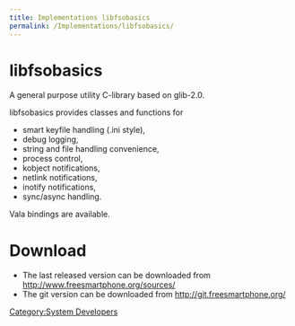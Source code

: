 ```yaml
---
title: Implementations libfsobasics
permalink: /Implementations/libfsobasics/
---
```


libfsobasics
============

A general purpose utility C-library based on glib-2.0.

libfsobasics provides classes and functions for

-   smart keyfile handling (.ini style),
-   debug logging,
-   string and file handling convenience,
-   process control,
-   kobject notifications,
-   netlink notifications,
-   inotify notifications,
-   sync/async handling.

Vala bindings are available.

Download
========

-   The last released version can be downloaded from <http://www.freesmartphone.org/sources/>
-   The git version can be downloaded from <http://git.freesmartphone.org/>

[Category:System Developers](/Category:System_Developers "wikilink")